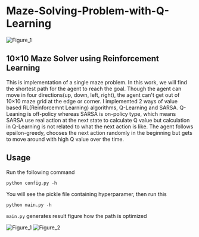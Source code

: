 # Maze-Solving-Problem-with-Q-Learning

![Figure_1](https://user-images.githubusercontent.com/51239551/80976415-658c8780-8e5e-11ea-858b-9518be91b921.png)

## 10×10 Maze Solver using Reinforcement Learning
This is implementation of a single maze problem.
In this work, we will find the shortest path for the agent to reach the goal. 
Though the agent can move in four directions(up, down, left, right), the agent can't get out of 10×10 maze grid at the edge or corner.
I implemented 2 ways of value based RL(Reinforcemnt Learning) algorithms, Q-Learning and SARSA.
Q-Leaning is off-policy whereas SARSA is on-policy type, which means SARSA use real action at the next state to calculate Q value but calculation in Q-Learning is not related to what the next action is like.
The agent follows epsilon-greedy, chooses the next action randomly in the beginning but gets to move around with high Q value over the time.


## Usage
Run the following command

```python config.py -h```

You will see the pickle file containing hyperparamer, then run this

```python main.py -h```

```main.py``` generates result figure how the path is optimized

![Figure_1](https://user-images.githubusercontent.com/51239551/80980702-ebf79800-8e63-11ea-892e-1e2b81fd346c.png)
![Figure_2](https://user-images.githubusercontent.com/51239551/80980709-eef28880-8e63-11ea-8b62-f51391456120.png)
